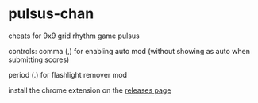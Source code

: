 # pulsus-chan

cheats for 9x9 grid rhythm game pulsus

controls:
comma (,) for enabling auto mod (without showing as auto when submitting scores)

period (.) for flashlight remover mod

install the chrome extension on the [releases page](https://github.com/Plextora/pulsus-chan/releases/latest)
